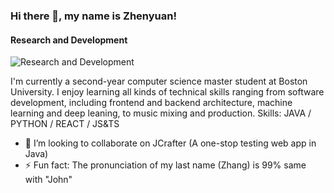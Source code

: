### Hi there 👋, my name is Zhenyuan!
#### Research and Development
![Research and Development](https://imgzhenyuanzhang.s3.ca-central-1.amazonaws.com/banner.png)

I'm currently a second-year computer science master student at Boston University. I enjoy learning all kinds of technical skills ranging from software development, including frontend and backend architecture, machine learning and deep leaning, to music mixing and production. 
Skills: JAVA / PYTHON / REACT / JS&TS 

- 👯 I’m looking to collaborate on JCrafter (A one-stop testing web app in Java) 
- ⚡ Fun fact: The pronunciation of my last name (Zhang) is 99% same with "John"  




